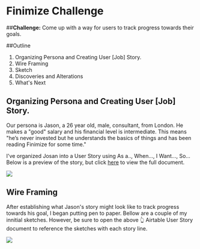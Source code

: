 # Finimize Challenge

##**Challenge:** Come up with a way for users to track progress towards their goals.


##Outline
1. Organizing Persona and Creating User [Job] Story.
2. Wire Framing
3. Sketch
4. Discoveries and Alterations
5. What's Next

## Organizing Persona and Creating User [Job] Story.

Our persona is Jason, a 26 year old, male, consultant, from London. He makes a "good" salary and his financial level is intermediate. This means "he’s never invested but he understands the basics of things and has been reading Finimize for some time."

I've organized Josan into a User Story using As a.., When..., I Want..., So...
Below is a preview of the story, but click [here](https://airtable.com/shriib91ZPRXZPMLf/tblCpRmyH2pHx5oiI/viwkChBkmkV4NldO1) to view the full document.

![](https://cldup.com/Ikl4oNQFvJ.png)

## Wire Framing

After establishing what Jason's story might look like to track progress towards his goal, I began putting pen to paper. Bellow are a couple of my innitial sketches. However, be sure to open the above 👆 Airtable User Story document to reference the sketches with each story line.

![](https://cldup.com/XAihQ9mTg5.JPG)
